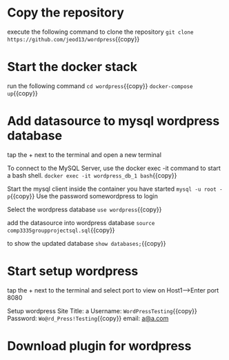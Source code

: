 # Copy the repository 
execute the following command to clone the repository
`git clone https://github.com/jeod13/wordpress`{{copy}}

# Start the docker stack
run the following command
`cd wordpress`{{copy}}
`docker-compose up`{{copy}}


# Add datasource to mysql wordpress database
tap the + next to the terminal and open a new terminal

To connect to the MySQL Server, use the docker exec -it command to start a bash 
shell. 
`docker exec -it wordpress_db_1 bash`{{copy}}

Start the mysql client inside the container you have started
`mysql -u root -p`{{copy}}
Use the password somewordpress to login

Select the wordpress database
`use wordpress`{{copy}}

add the datasource into wordpress database
`source comp3335groupprojectsql.sql`{{copy}}

to show the updated database
`show databases;`{{copy}}

# Start setup wordpress
tap the + next to the terminal and select port to view on Host1-->Enter port 8080

Setup wordpress
	Site Title: a
	Username: `WordPressTesting`{{copy}}
	Password: `Wo@rd_Press!Testing`{{copy}}
	email: a@a.com
	
# Download plugin for wordpress
